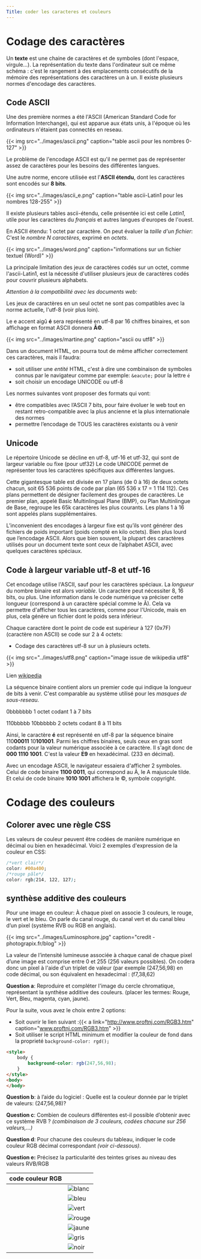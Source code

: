 ```yaml
---
Title: coder les caracteres et couleurs
---
```


# Codage des caractères
Un **texte** est une chaine de caractères et de symboles (dont l'espace, virgule...). La représentation du texte dans l'ordinateur suit ce même schéma : c'est le rangement à des emplacements consécutifs de la mémoire des représentations des caractères un à un. Il existe plusieurs normes d'encodage des caractères. 
## Code ASCII
Une des première normes a été l'ASCII (American Standard Code for Information Interchange), qui est apparue aux états unis, à l'époque où les ordinateurs n'étaient pas connectés en reseau. 



{{< img src="../images/ascii.png" caption="table ascii pour les nombres 0-127" >}}

Le problème de l'encodage ASCII est qu'il ne permet pas de représenter assez de caractères pour les besoins des différentes langues. 

Une autre norme, encore utilisée est l'**ASCII étendu**, dont les caractères sont encodés sur **8 bits**.

{{< img src="../images/ascii_e.png" caption="table ascii-Latin1 pour les nombres 128-255" >}}

Il existe plusieurs tables ascii-étendu, celle présentée ici est celle *Latin1*, utile pour les caractères du *français* et autres langues d'europes de l'ouest.

En ASCII étendu: 1 octet par caractère. On peut évaluer la *taille d'un fichier*: C'est le *nombre N caractères*, exprimé en *octets*.

{{< img src="../images/word.png" caption="informations sur un fichier textuel (Word)" >}}

La principale limitation des jeux de caractères codés sur un octet, comme l'ascii-Latin1, est la nécessité d'utiliser plusieurs jeux de caractères codés pour couvrir plusieurs alphabets.

*Attention à la compatibilité avec les documents web:* 

<!--Le fichier doit être codé avec la même norme que celle utilisée pour l'ouverture du fichier. Pour utiliser l'ISO-8859-1, qui est la norme intégrant l'extension Latin1, il faudra mettre la balise `<meta charset="ISO-8859-1">` entre les balises `<head>` du fichier web, et régler l'editeur pour l'encodage en ISO-8859-1-->

Les jeux de caractères en un seul octet ne sont pas compatibles avec la norme actuelle, l'utf-8 (voir plus loin).

Le e accent aigû **é** sera représenté en utf-8 par 16 chiffres binaires, et son affichage en format ASCII donnera **Ã©**. 

{{< img src="../images/martine.png" caption="ascii ou utf8" >}}

Dans un document HTML, on pourra tout de même afficher correctement ces caractères, mais il faudra:

* soit utiliser une *entité* HTML, c'est à dire une combinaison de symboles connus par le navigateur comme par exemple: `&eacute;` pour la lettre `é`
* soit choisir un encodage UNICODE ou utf-8

Les normes suivantes vont proposer des formats qui vont:

-	être compatibles avec l’ASCII 7 bits, pour faire évoluer le web tout en restant retro-compatible avec la plus ancienne et la plus internationale des normes
-	permettre l’encodage de TOUS les caractères existants ou à venir


## Unicode
Le répertoire Unicode se décline en utf-8, utf-16 et utf-32, qui sont de largeur variable ou fixe (pour utf32) 
Le code UNICODE permet de représenter tous les caractères spécifiques aux différentes langues.

Cette gigantesque table est divisée en 17 plans (de 0 à 16) de deux octets chacun, soit 65 536 points de code par plan (65 536 x 17 = 1 114 112). Ces plans permettent de désigner facilement des groupes de caractères. Le premier plan, appelé Basic Multinlingual Plane (BMP), ou Plan Multinlingue de Base, regroupe les 65k caractères les plus courants. Les plans 1 à 16 sont appelés plans supplémentaires.

L’inconvenient des encodages à largeur fixe est qu’ils vont générer des fichiers de poids important (poids compté en kilo octets). Bien plus lourd que l’encodage ASCII. Alors que bien souvent, la plupart des caractères utilisés pour un document texte sont ceux de l’alphabet ASCII, avec quelques caractères spéciaux.


## Code à largeur variable utf-8 et utf-16
Cet encodage utilise l'ASCII, sauf pour les caractères spéciaux. La *longueur* du nombre binaire est alors *variable*. Un caractère peut nécessiter 8, 16 bits, ou plus. Une information dans le code numérique va préciser cette longueur (correspond à un caractère spécial comme le Ã). Cela va permettre d'afficher tous les caractères, comme pour l'Unicode, mais en plus, cela génère un fichier dont le poids sera inférieur.

Chaque caractère dont le point de code est supérieur à 127 (0x7F) (caractère non ASCII) se code sur 2 à 4 octets:

* Codage des caractères utf-8 sur un à plusieurs octets. 

{{< img src="../images/utf8.png" caption="image issue de wikipedia utf8" >}}

Lien [wikipedia](https://fr.wikipedia.org/wiki/UTF-8)

La séquence binaire contient alors un premier code qui indique la longueur de bits à venir. C'est comparable au système utilisé pour les *masques de sous-reseau*.

0bbbbbbb                                  1 octet codant 1 à 7 bits

110bbbbb 10bbbbbb                         2 octets codant 8 à 11 bits

Ainsi, le caractère **é** est représenté en utf-8 par la séquence binaire 110**00011** 10**101001**. Parmi les chiffres binaires, seuls ceux en gras sont codants pour la valeur numérique associée à ce caractère. Il s'agit donc de **000 1110 1001**. C'est la valeur **E9** en hexadécimal. (233 en décimal). 

Avec un encodage ASCII, le navigateur essaiera d'afficher 2 symboles. Celui de code binaire **1100 0011**, qui correspond au Ã, le A majuscule tilde. Et celui de code binaire **1010 1001** affichera le ©, symbole copyright.


# Codage des couleurs
## Colorer avec une règle CSS
Les valeurs de couleur peuvent être codées de manière numérique en décimal ou bien en hexadécimal. Voici 2 exemples d'expression de la couleur en CSS:

```css
/*vert clair*/
color: #00a400;
/*rouge pâle*/
color: rgb(214, 122, 127);
```

## synthèse additive des couleurs
Pour une image en couleur: À chaque pixel on associe 3 couleurs, le rouge, le vert et le bleu. On parle du canal rouge, du canal vert et du canal bleu d’un pixel (système RVB ou RGB en anglais).

{{< img src="../images/Luminosphore.jpg" caption="credit - photograpix.fr/blog" >}}

La valeur de l’intensité lumineuse associée à chaque canal de chaque pixel d’une image est comprise entre 0 et 255 (256 valeurs possibles). On codera donc un pixel à l'aide d'un triplet de valeur (par exemple (247,56,98) en code décimal, ou son équivalent en hexadecimal : (f7,38,62)

**Question a**: Reproduire et compléter l'image du cercle chromatique, représentant la synthèse additive des couleurs. (placer les termes: Rouge, Vert, Bleu, magenta, cyan, jaune).

Pour la suite, vous avez le choix entre 2 options:

* Soit ouvrir le lien suivant :{{< a link="http://www.proftnj.com/RGB3.htm" caption="www.proftnj.com/RGB3.htm" >}}
* Soit utiliser le script HTML minimum et modifier la couleur de fond dans la proprieté `background-color: rgd();`

```html
<style>
	body {
		background-color: rgb(247,56,98);
	}
</style>
<body>
</body>
```

**Question b**: à l’aide du logiciel : 
Quelle est la couleur donnée par le triplet de valeurs: (247,56,98)?
  
**Question c**: Combien de couleurs différentes est-il possible d’obtenir avec ce système RVB ? *(combinaison de 3 couleurs, codées chacune sur 256 valeurs,...)*

**Question d**: Pour chacune des couleurs du tableau, indiquer le code couleur RGB décimal correspondant *(voir ci-dessous)*.

**Question e:** Précisez la particularité des teintes grises au niveau des valeurs RVB/RGB

| code couleur RGB | |
|--- |--- |
|   | ![blanc](../images/coul_b.png) |
|   | ![bleu](../images/coul_bleu.png)|
|   | ![vert](../images/coul_v.png)|
|   | ![rouge](../images/coul_r.png) |
|   | ![jaune](../images/coul_j.png) |
|   | ![gris](../images/coul_g.png) |
|   | ![noir](../images/coul_n.png) |

